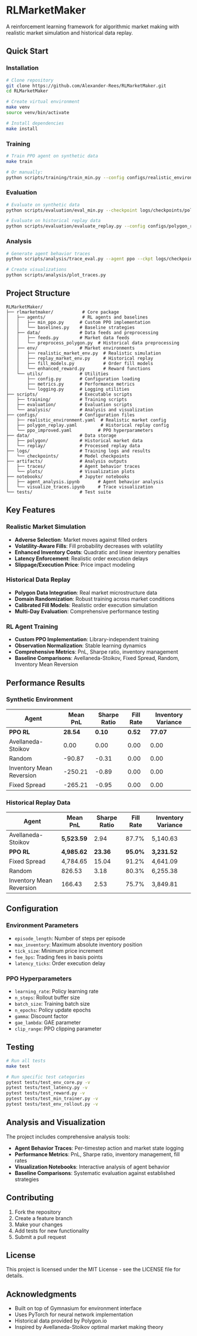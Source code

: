 # RLMarketMaker

A reinforcement learning framework for algorithmic market making with realistic market simulation and historical data replay.

## Quick Start

### Installation

```bash
# Clone repository
git clone https://github.com/Alexander-Rees/RLMarketMaker.git
cd RLMarketMaker

# Create virtual environment
make venv
source venv/bin/activate

# Install dependencies
make install
```

### Training

```bash
# Train PPO agent on synthetic data
make train

# Or manually:
python scripts/training/train_min.py --config configs/realistic_environment.yaml --seed 42
```

### Evaluation

```bash
# Evaluate on synthetic data
python scripts/evaluation/eval_min.py --checkpoint logs/checkpoints/policy --episodes 10

# Evaluate on historical replay data
python scripts/evaluation/evaluate_replay.py --config configs/polygon_replay.yaml --checkpoint logs/checkpoints/policy.pt --episodes 10
```

### Analysis

```bash
# Generate agent behavior traces
python scripts/analysis/trace_eval.py --agent ppo --ckpt logs/checkpoints/policy.pt --steps 1000 --seed 123

# Create visualizations
python scripts/analysis/plot_traces.py
```

## Project Structure

```
RLMarketMaker/
├── rlmarketmaker/           # Core package
│   ├── agents/              # RL agents and baselines
│   │   ├── min_ppo.py      # Custom PPO implementation
│   │   └── baselines.py    # Baseline strategies
│   ├── data/               # Data feeds and preprocessing
│   │   ├── feeds.py        # Market data feeds
│   │   └── preprocess_polygon.py  # Historical data preprocessing
│   ├── env/                # Market environments
│   │   ├── realistic_market_env.py  # Realistic simulation
│   │   ├── replay_market_env.py     # Historical replay
│   │   ├── fill_models.py           # Order fill models
│   │   └── enhanced_reward.py       # Reward functions
│   └── utils/              # Utilities
│       ├── config.py       # Configuration loading
│       ├── metrics.py      # Performance metrics
│       └── logging.py      # Logging utilities
├── scripts/                # Executable scripts
│   ├── training/           # Training scripts
│   ├── evaluation/         # Evaluation scripts
│   └── analysis/           # Analysis and visualization
├── configs/                # Configuration files
│   ├── realistic_environment.yaml  # Realistic market config
│   ├── polygon_replay.yaml         # Historical replay config
│   └── ppo_improved.yaml          # PPO hyperparameters
├── data/                   # Data storage
│   ├── polygon/            # Historical market data
│   └── replay/             # Processed replay data
├── logs/                   # Training logs and results
│   └── checkpoints/        # Model checkpoints
├── artifacts/              # Analysis outputs
│   ├── traces/             # Agent behavior traces
│   └── plots/              # Visualization plots
├── notebooks/              # Jupyter notebooks
│   ├── agent_analysis.ipynb       # Agent behavior analysis
│   └── visualize_traces.ipynb     # Trace visualization
└── tests/                  # Test suite
```

## Key Features

### Realistic Market Simulation
- **Adverse Selection**: Market moves against filled orders
- **Volatility-Aware Fills**: Fill probability decreases with volatility
- **Enhanced Inventory Costs**: Quadratic and linear inventory penalties
- **Latency Enforcement**: Realistic order execution delays
- **Slippage/Execution Price**: Price impact modeling

### Historical Data Replay
- **Polygon Data Integration**: Real market microstructure data
- **Domain Randomization**: Robust training across market conditions
- **Calibrated Fill Models**: Realistic order execution simulation
- **Multi-Day Evaluation**: Comprehensive performance testing

### RL Agent Training
- **Custom PPO Implementation**: Library-independent training
- **Observation Normalization**: Stable learning dynamics
- **Comprehensive Metrics**: PnL, Sharpe ratio, inventory management
- **Baseline Comparisons**: Avellaneda-Stoikov, Fixed Spread, Random, Inventory Mean Reversion

## Performance Results

### Synthetic Environment
| Agent | Mean PnL | Sharpe Ratio | Fill Rate | Inventory Variance |
|-------|----------|--------------|-----------|-------------------|
| **PPO RL** | **28.54** | **0.10** | **0.52** | **77.07** |
| Avellaneda-Stoikov | 0.00 | 0.00 | 0.00 | 0.00 |
| Random | -90.87 | -0.31 | 0.00 | 0.00 |
| Inventory Mean Reversion | -250.21 | -0.89 | 0.00 | 0.00 |
| Fixed Spread | -265.21 | -0.95 | 0.00 | 0.00 |

### Historical Replay Data
| Agent | Mean PnL | Sharpe Ratio | Fill Rate | Inventory Variance |
|-------|----------|--------------|-----------|-------------------|
| Avellaneda-Stoikov | **5,523.59** | 2.94 | 87.7% | 5,140.63 |
| **PPO RL** | **4,985.62** | **23.36** | **95.0%** | **3,231.52** |
| Fixed Spread | 4,784.65 | 15.04 | 91.2% | 4,641.09 |
| Random | 826.53 | 3.18 | 80.3% | 6,255.38 |
| Inventory Mean Reversion | 166.43 | 2.53 | 75.7% | 3,849.81 |

## Configuration

### Environment Parameters
- `episode_length`: Number of steps per episode
- `max_inventory`: Maximum absolute inventory position
- `tick_size`: Minimum price increment
- `fee_bps`: Trading fees in basis points
- `latency_ticks`: Order execution delay

### PPO Hyperparameters
- `learning_rate`: Policy learning rate
- `n_steps`: Rollout buffer size
- `batch_size`: Training batch size
- `n_epochs`: Policy update epochs
- `gamma`: Discount factor
- `gae_lambda`: GAE parameter
- `clip_range`: PPO clipping parameter

## Testing

```bash
# Run all tests
make test

# Run specific test categories
pytest tests/test_env_core.py -v
pytest tests/test_latency.py -v
pytest tests/test_reward.py -v
pytest tests/test_min_trainer.py -v
pytest tests/test_env_rollout.py -v
```

## Analysis and Visualization

The project includes comprehensive analysis tools:

- **Agent Behavior Traces**: Per-timestep action and market state logging
- **Performance Metrics**: PnL, Sharpe ratio, inventory management, fill rates
- **Visualization Notebooks**: Interactive analysis of agent behavior
- **Baseline Comparisons**: Systematic evaluation against established strategies

## Contributing

1. Fork the repository
2. Create a feature branch
3. Make your changes
4. Add tests for new functionality
5. Submit a pull request

## License

This project is licensed under the MIT License - see the LICENSE file for details.

## Acknowledgments

- Built on top of Gymnasium for environment interface
- Uses PyTorch for neural network implementation
- Historical data provided by Polygon.io
- Inspired by Avellaneda-Stoikov optimal market making theory